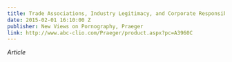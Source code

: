 ```yaml
---
title: Trade Associations, Industry Legitimacy, and Corporate Responsibility in Pornography
date: 2015-02-01 16:10:00 Z
publisher: New Views on Pornography, Praeger
link: http://www.abc-clio.com/Praeger/product.aspx?pc=A3960C
---
```


*Article*